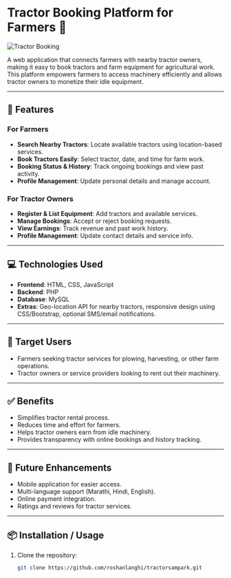 # Tractor Booking Platform for Farmers 🚜

![Tractor Booking](https://img.icons8.com/ios-filled/100/28a745/tractor.png)

A web application that connects farmers with nearby tractor owners, making it easy to book tractors and farm equipment for agricultural work. This platform empowers farmers to access machinery efficiently and allows tractor owners to monetize their idle equipment.

---

## 🌟 Features

### **For Farmers**
- **Search Nearby Tractors**: Locate available tractors using location-based services.
- **Book Tractors Easily**: Select tractor, date, and time for farm work.
- **Booking Status & History**: Track ongoing bookings and view past activity.
- **Profile Management**: Update personal details and manage account.

### **For Tractor Owners**
- **Register & List Equipment**: Add tractors and available services.
- **Manage Bookings**: Accept or reject booking requests.
- **View Earnings**: Track revenue and past work history.
- **Profile Management**: Update contact details and service info.

---

## 💻 Technologies Used
- **Frontend**: HTML, CSS, JavaScript
- **Backend**: PHP 
- **Database**: MySQL
- **Extras**: Geo-location API for nearby tractors, responsive design using CSS/Bootstrap, optional SMS/email notifications.

---

## 🎯 Target Users
- Farmers seeking tractor services for plowing, harvesting, or other farm operations.
- Tractor owners or service providers looking to rent out their machinery.

---

## ✅ Benefits
- Simplifies tractor rental process.
- Reduces time and effort for farmers.
- Helps tractor owners earn from idle machinery.
- Provides transparency with online bookings and history tracking.

---

## 🔮 Future Enhancements
- Mobile application for easier access.
- Multi-language support (Marathi, Hindi, English).
- Online payment integration.
- Ratings and reviews for tractor services.

---

## 📦 Installation / Usage
1. Clone the repository:
   ```bash
   git clone https://github.com/roshanlanghi/tractorsampark.git
